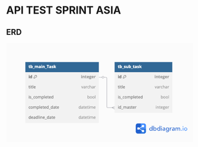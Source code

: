 # API TEST SPRINT ASIA

## ERD
<img src="https://github.com/rixon08/test_sprint_asia_api/blob/master/ERD.png">

